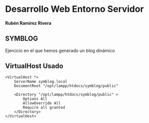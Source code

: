 # Desarrollo Web Entorno Servidor
#### Rubén Ramírez Rivera
## SYMBLOG

Ejercicio en el que hemos generado un blog dinámico

## VirtualHost Usado

    <VirtualHost *> 
        ServerName symblog.local 
        DocumentRoot "/opt/lampp/htdocs/symblog/public" 
    
        <Directory "/opt/lampp/htdocs/symblog/public" > 
            Options All 
            AllowOverride All 
            Require all granted 
        </Directory> 
    </VirtualHost>
